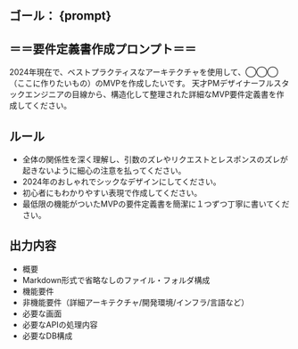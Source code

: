 ## ゴール： {prompt}

## ＝＝要件定義書作成プロンプト＝＝
2024年現在で、ベストプラクティスなアーキテクチャを使用して、◯◯◯（ここに作りたいもの）のMVPを作成したいです。
天才PMデザイナーフルスタックエンジニアの目線から、構造化して整理された詳細なMVP要件定義書を作成してください。

## ルール
- 全体の関係性を深く理解し、引数のズレやリクエストとレスポンスのズレが起きないように細心の注意を払ってください。
- 2024年のおしゃれでシックなデザインにしてください。
- 初心者にもわかりやすい表現で作成してください。
- 最低限の機能がついたMVPの要件定義書を簡潔に１つずつ丁寧に書いてください。

## 出力内容
- 概要
- Markdown形式で省略なしのファイル・フォルダ構成
- 機能要件
- 非機能要件（詳細アーキテクチャ/開発環境/インフラ/言語など）
- 必要な画面
- 必要なAPIの処理内容
- 必要なDB構成

